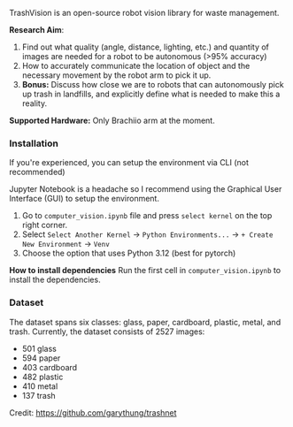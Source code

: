 TrashVision is an open-source robot vision library for waste management.

**Research Aim**:
1. Find out what quality (angle, distance, lighting, etc.) and quantity of images are needed for a robot to be autonomous (>95% accuracy)
2. How to accurately communicate the location of object and the necessary movement by the robot arm to pick it up.
3. **Bonus:** Discuss how close we are to robots that can autonomously pick up trash in landfills, and explicitly define what is needed to make this a reality.

**Supported Hardware:** Only Brachiio arm at the moment.

### Installation

If you're experienced, you can setup the environment via CLI (not recommended)

Jupyter Notebook is a headache so I recommend using the Graphical User Interface (GUI) to setup the environment.

1. Go to `computer_vision.ipynb` file and press `select kernel` on the top right corner.
2. Select `Select Another Kernel` -> `Python Environments...` -> `+ Create New Environment` -> `Venv`
3. Choose the option that uses Python 3.12 (best for pytorch)

**How to install dependencies**
Run the first cell in `computer_vision.ipynb` to install the dependencies.

### Dataset

The dataset spans six classes: glass, paper, cardboard, plastic, metal, and trash. Currently, the dataset consists of 2527 images:

- 501 glass
- 594 paper
- 403 cardboard
- 482 plastic
- 410 metal
- 137 trash

Credit: https://github.com/garythung/trashnet